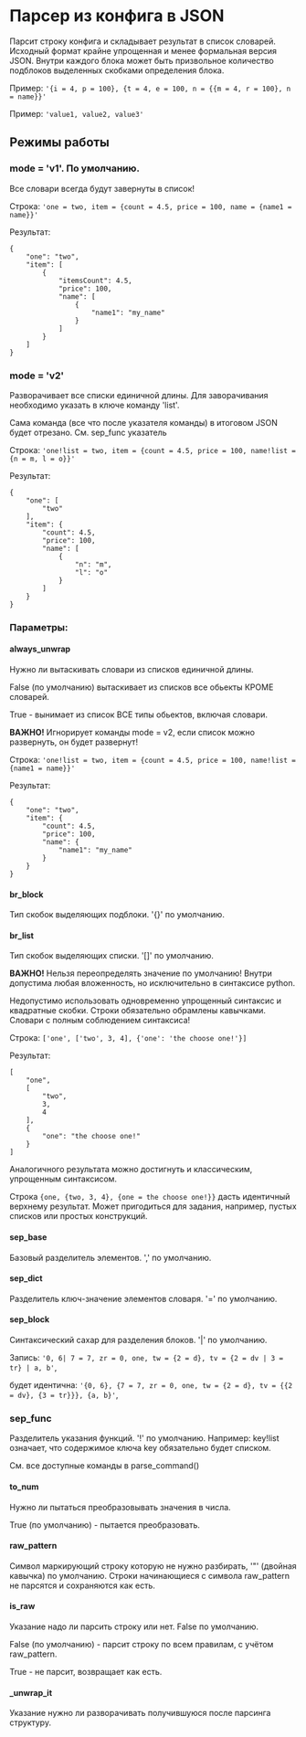 # Парсер из конфига в JSON
Парсит строку конфига и складывает результат в список словарей. Исходный формат крайне упрощенная и менее формальная версия JSON. Внутри каждого блока может быть призвольное количество подблоков выделенных скобками определения блока.

Пример: ```'{i = 4, p = 100}, {t = 4, e = 100, n = {{m = 4, r = 100}, n = name}}'```

Пример: ```'value1, value2, value3'```

## Режимы работы

### mode = 'v1'. По умолчанию.
Все словари всегда будут завернуты в список!

Строка: ```'one = two, item = {count = 4.5, price = 100, name = {name1 = name}}'```

Результат:
```
{
    "one": "two",
    "item": [
        {
            "itemsCount": 4.5,
            "price": 100,
            "name": [
                {
                    "name1": "my_name"
                }
            ]
        }
    ]
}
```
### mode = 'v2'
Разворачивает все списки единичной длины. Для заворачивания необходимо указать в ключе команду 'list'.

Сама команда (все что после указателя команды) в итоговом JSON будет отрезано. См. sep_func указатель

Строка: ```'one!list = two, item = {сount = 4.5, price = 100, name!list = {n = m, l = o}}'```

Результат:
```
{
    "one": [
        "two"
    ],
    "item": {
        "count": 4.5,
        "price": 100,
        "name": [
            {
                "n": "m",
                "l": "o"
            }
        ]
    }
}
```
### Параметры:

#### always_unwrap
Нужно ли вытаскивать словари из списков единичной длины.

False (по умолчанию) вытаскивает из списков все обьекты КРОМЕ словарей. 

True - вынимает из список ВСЕ типы обьектов, включая словари.

**ВАЖНО!** Игнорирует команды mode = v2, если список можно развернуть, он будет развернут!

Строка: ```'one!list = two, item = {count = 4.5, price = 100, name!list = {name1 = name}}'```

Результат:
```
{
    "one": "two",
    "item": {
        "count": 4.5,
        "price": 100,
        "name": {
            "name1": "my_name"
        }
    }
}
```
#### br_block
Тип скобок выделяющих подблоки. '{}' по умолчанию.

#### br_list
Тип скобок выделяющих списки. '[]' по умолчанию.

**ВАЖНО!** Нельзя переопределять значение по умолчанию!
Внутри допустима любая вложенность, но исключительно в синтаксисе python.

Недопустимо использовать одновременно упрощенный синтаксис и квадратные скобки. Строки обязательно обрамлены кавычками. Словари с полным соблюдением синтаксиса!

Строка: ```['one', ['two', 3, 4], {'one': 'the choose one!'}]```

Результат:
```
[
    "one",
    [
        "two",
        3,
        4
    ],
    {
        "one": "the choose one!"
    }
]
```
Аналогичного результата можно достигнуть и классическим, упрощенным синтаксисом. 

Строка ```{one, {two, 3, 4}, {one = the choose one!}}``` дасть идентичный верхнему результат. Может пригодиться для задания, например, пустых списков или простых конструкций.

#### sep_base
Базовый разделитель элементов. ',' по умолчанию.

#### sep_dict
Разделитель ключ-значение элементов словаря. '=' по умолчанию.

#### sep_block
Синтаксический сахар для разделения блоков. '|' по умолчанию.

Запись: ```'0, 6| 7 = 7, zr = 0, one, tw = {2 = d}, tv = {2 = dv | 3 = tr} | a, b'```,

будет идентична: ```'{0, 6}, {7 = 7, zr = 0, one, tw = {2 = d}, tv = {{2 = dv}, {3 = tr}}}, {a, b}'```,

### sep_func
Разделитель указания функций. '!' по умолчанию.
Например: key!list означает, что содержимое ключа key обязательно будет списком.

См. все доступные команды в parse_command()

#### to_num
Нужно ли пытаться преобразовывать значения в числа.

True (по умолчанию) - пытается преобразовать.

#### raw_pattern
Символ маркирующий строку которую не нужно разбирать,
'"' (двойная кавычка) по умолчанию.
Строки начинающиеся с символа raw_pattern не парсятся и сохраняются как есть.

#### is_raw
Указание надо ли парсить строку или нет. False по умолчанию.

False (по умолчанию) - парсит строку по всем правилам, с учётом raw_pattern.

True - не парсит, возвращает как есть.

#### _unwrap_it
Указание нужно ли разворачивать получившуюся после парсинга структуру.
